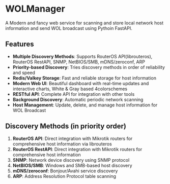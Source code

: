 # WOLManager

A Modern and fancy web service for scanning and store local network host information and send WOL broadcast using Pythoin FastAPI.

## Features
- **Multiple Discovery Methods**: Supports RouterOS API(librouteros), RouterOS RestAPI, SNMP, NetBIOS/SMB, mDNS/zeroconf, ARP
- **Priority-based Discovery**: Tries discovery methods in order of reliability and speed
- **Redis/Valkey Storage**: Fast and reliable storage for host information
- **Modern Web UI**: Beautiful dashboard with real-time updates and interactive charts, White & Gray based 4colorschemes
- **RESTful API**: Complete API for integration with other tools
- **Background Discovery**: Automatic periodic network scanning
- **Host Management**: Update, delete, and manage host information for WOL Broadcast

## Discovery Methods (in priority order)

1. **RouterOS API**: Direct integration with Mikrotik routers for comprehensive host information via librouteros
2. **RouterOS RestAPI**: Direct integration with Mikrotik routers for comprehensive host information
3. **SNMP**: Network device discovery using SNMP protocol
4. **NetBIOS/SMB**: Windows and SMB-based host discovery
5. **mDNS/zeroconf**: Bonjour/Avahi service discovery
6. **ARP**: Address Resolution Protocol table scanning